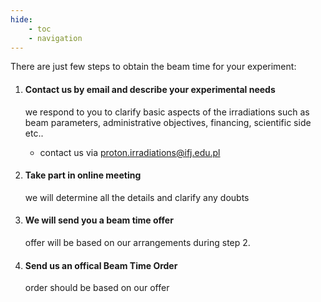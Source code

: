 ```yaml
---
hide:
    - toc
    - navigation
---
```


There are just few steps to obtain the beam time for your experiment:

1. #### Contact us by email and describe your experimental needs

     we respond to you to clarify basic aspects of the irradiations such as beam parameters, administrative objectives, financing, scientific side etc..
     
    - contact us via proton.irradiations@ifj.edu.pl


2. #### Take part in online meeting

    we will determine all the details and clarify any doubts

3. #### We will send you a beam time offer

    offer will be based on our arrangements during step 2. 

4. #### Send us an offical Beam Time Order

    order should be based on our offer

